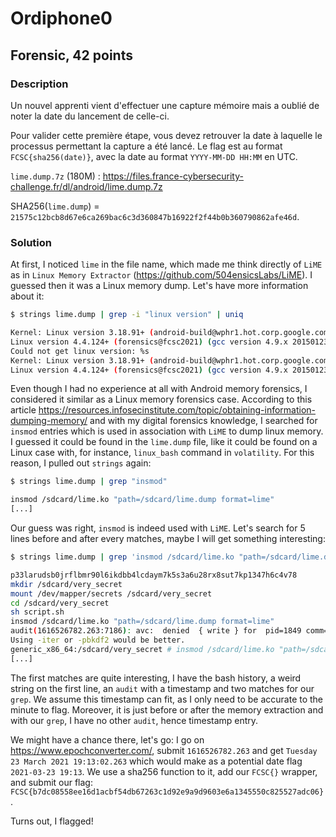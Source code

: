 # Ordiphone0

## Forensic, 42 points

### Description


Un nouvel apprenti vient d'effectuer une capture mémoire mais a oublié de noter la date du lancement de celle-ci.

Pour valider cette première étape, vous devez retrouver la date à laquelle le processus permettant la capture a été lancé. Le flag est au format `FCSC{sha256(date)}`, avec la date au format `YYYY-MM-DD HH:MM` en UTC.

`lime.dump.7z` (180M) : https://files.france-cybersecurity-challenge.fr/dl/android/lime.dump.7z

SHA256(`lime.dump`) = `21575c12bcb8d67e6ca269bac6c3d360847b16922f2f44b0b360790862afe46d`.

### Solution

At first, I noticed `lime` in the file name, which made me think directly of `LiME` as in `Linux Memory Extractor` (https://github.com/504ensicsLabs/LiME). I guessed then it was a Linux memory dump. Let's have more information about it:
```bash
$ strings lime.dump | grep -i "linux version" | uniq 

Kernel: Linux version 3.18.91+ (android-build@wphr1.hot.corp.google.com) (gcc version 4.9 20140827 (prerelease) (GCC) ) #1 SMP PREEMPT Tue Jan 9 20:30:51 UTC 2018
Linux version 4.4.124+ (forensics@fcsc2021) (gcc version 4.9.x 20150123 (prerelease) (GCC) ) #3 SMP PREEMPT Sun Mar 21 19:15:33 CET 2021
Could not get linux version: %s
Kernel: Linux version 3.18.91+ (android-build@wphr1.hot.corp.google.com) (gcc version 4.9 20140827 (prerelease) (GCC) ) #1 SMP PREEMPT Tue Jan 9 20:30:51 UTC 2018
Linux version 4.4.124+ (forensics@fcsc2021) (gcc version 4.9.x 20150123 (prerelease) (GCC) ) #3 SMP PREEMPT Sun Mar 21 19:15:33 CET 2021
```

Even though I had no experience at all with Android memory forensics, I considered it similar as a Linux memory forensics case. According to this article https://resources.infosecinstitute.com/topic/obtaining-information-dumping-memory/ and with my digital forensics knowledge, I searched for `insmod` entries which is used in association with `LiME` to dump linux memory. I guessed it could be found in the `lime.dump` file, like it could be found on a Linux case with, for instance, `linux_bash` command in `volatility`. For this reason, I pulled out `strings` again:
```bash
$ strings lime.dump | grep "insmod"

insmod /sdcard/lime.ko "path=/sdcard/lime.dump format=lime"
[...]
```

Our guess was right, `insmod` is indeed used with `LiME`. Let's search for 5 lines before and after every matches, maybe I will get something interesting:
```bash
$ strings lime.dump | grep 'insmod /sdcard/lime.ko "path=/sdcard/lime.dump format=lime"' -B 5 -A 5

p33larudsb0jrflbmr90l6ikdbb4lcdaym7k5s3a6u28rx8sut7kp1347h6c4v78
mkdir /sdcard/very_secret
mount /dev/mapper/secrets /sdcard/very_secret
cd /sdcard/very_secret
sh script.sh
insmod /sdcard/lime.ko "path=/sdcard/lime.dump format=lime"
audit(1616526782.263:7186): avc:  denied  { write } for  pid=1849 comm="system_server" name="timerslack_ns" dev="proc" ino=32400 scontext=u:r:system_server:s0 tcontext=u:r:untrusted_app:s0:c512,c768 tclass=file permissive=0ive=0
Using -iter or -pbkdf2 would be better.
generic_x86_64:/sdcard/very_secret # insmod /sdcard/lime.ko "path=/sdcard/lime.dump format=lime"
[...]
```

The first matches are quite interesting, I have the bash history, a weird string on the first line, an `audit` with a timestamp and two matches for our `grep`. We assume this timestamp can fit, as I only need to be accurate to the minute to flag. Moreover, it is just before or after the memory extraction and with our `grep`, I have no other `audit`, hence timestamp entry. 

We might have a chance there, let's go: I go on https://www.epochconverter.com/, submit `1616526782.263` and get `Tuesday 23 March 2021 19:13:02.263` which would make as a potential date flag `2021-03-23 19:13`. We use a sha256 function to it, add our `FCSC{}` wrapper, and submit our flag: `FCSC{b7dc08558ee16d1acbf54db67263c1d92e9a9d9603e6a1345550c825527adc06}`.

Turns out, I flagged!